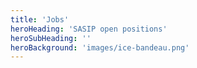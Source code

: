 ```yaml
---
title: 'Jobs'
heroHeading: 'SASIP open positions'
heroSubHeading: ''
heroBackground: 'images/ice-bandeau.png'
---
```

